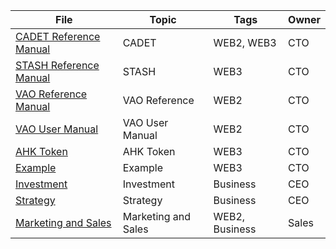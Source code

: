 File | Topic | Tags | Owner
---|---|---|---
[CADET Reference Manual](<CADET Reference Manual.md>) | CADET | WEB2, WEB3 | CTO
[STASH Reference Manual](<STASH Reference Manual.md>) | STASH | WEB3 | CTO
[VAO Reference Manual](<VAO Reference Manual.md>) | VAO Reference | WEB2 | CTO
[VAO User Manual](<VAO User Manual.md>) | VAO User Manual | WEB2 | CTO
[AHK Token](<AHK Token.md>) | AHK Token | WEB3 | CTO
[Example](<Example.md>) | Example | WEB3 | CTO
[Investment](<Investment.md>) | Investment | Business | CEO
[Strategy](<Strategy.md>) | Strategy | Business | CEO
[Marketing and Sales](<Marketing and Sales.md>) | Marketing and Sales | WEB2, Business | Sales